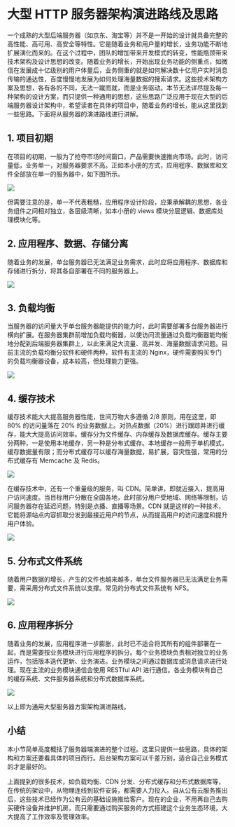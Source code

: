 # 大型 HTTP 服务器架构演进路线及思路

一个成熟的大型后端服务器（如京东、淘宝等）并不是一开始的设计就具备完整的高性能、高可用、高安全等特性。它是随着业务和用户量的增长，业务功能不断地扩展演化而来的。在这个过程中，团队的增加带来开发模式的转变，性能瓶颈带来技术架构及设计思想的改变。随着业务的增长，开始出现业务功能的侧重点，如微信在发展成十亿级别的用户体量后，业务侧重的就是如何解决数十亿用户实时消息传输的通达性，百度慢慢地发展为如何处理海量数据的搜索请求。这些技术架构方案及思想，各有各的不同，无法一蹴而就，而是业务驱动。本节无法详尽提及每一种架构的设计方案，而只提供一种通用的思想，这些思路广泛应用于现在大型的后端服务器设计架构中，希望读者在具体的项目中，随着业务的增长，能从这里找到一些思路。下面将从服务器的演进路线进行讲解。

## 1. 项目初期

在项目的初期，一般为了抢夺市场时间窗口，产品需要快速推向市场。此时，访问量低，业务单一，对服务器要求不高。正如本小册的方式，应用程序、数据库和文件全部放在单一的服务器中，如下图所示。

![](https://user-gold-cdn.xitu.io/2018/4/20/162e026ef90afe18?w=787&h=456&f=png&s=38531)

但需要注意的是，单一不代表粗糙，应用程序设计阶段，应秉承解耦的思想，各业务组件之间相对独立，各层级清晰，如本小册的 views 模块分层逻辑、数据库处理模块化等。

## 2. 应用程序、数据、存储分离

随着业务的发展，单台服务器已无法满足业务需求，此时应将应用程序、数据库和存储进行拆分，将其各自部署在不同的服务器上。

![](https://user-gold-cdn.xitu.io/2018/4/20/162e0271827df293?w=927&h=455&f=png&s=44148)

## 3. 负载均衡

当服务器的访问量大于单台服务器能提供的能力时，此时需要部署多台服务器进行横向扩展。在服务器集群前增加负载均衡器，以使访问流量通过负载均衡器能均衡地分配到后端服务器集群上，以此来满足大流量、高并发、海量数据请求问题。目前主流的负载均衡分软件和硬件两种，软件有主流的 Nginx，硬件需要购买专门的负载均衡器设备，成本较高，但处理能力更强。

![](https://user-gold-cdn.xitu.io/2018/4/20/162e02745557113b?w=1013&h=459&f=png&s=58520)

## 4. 缓存技术

缓存技术能大大提高服务器性能，世间万物大多遵循 2/8 原则，用在这里，即 80% 的访问量落在 20% 的业务数据上。对热点数据（20%）进行跟踪并进行缓存，能大大提高访问效率。缓存分为文件缓存、内存缓存及数据库缓存。缓存主要分两种，一是使用本地缓存，另一种是分布式缓存。本地缓存一般用于单机模式，缓存数据量有限；而分布式缓存可以缓存海量数据，易扩展，容灾性强，常用的分布式缓存有 Memcache 及 Redis。

![](https://user-gold-cdn.xitu.io/2018/4/20/162e0276b8288bfc?w=1023&h=648&f=png&s=66201)

在缓存技术中，还有一个重量级的服务，叫 CDN。简单讲，即就近接入，提高用户访问速度。当目标用户分散在全国各地，此时部分用户受地域、网络等限制，访问服务器存在延迟问题，特别是点播、直播等场景。CDN 就是这样的一种技术，它能将源站点内容抓取分发到最接近用户的节点，从而提高用户的访问速度和提升用户体验。

![](https://user-gold-cdn.xitu.io/2018/4/20/162e02792dec28c0?w=1016&h=758&f=png&s=72188)

## 5. 分布式文件系统

随着用户数据的增长，产生的文件也越来越多，单台文件服务器已无法满足业务需要，需采用分布式文件系统以支撑。常见的分布式文件系统有 NFS。

![](https://user-gold-cdn.xitu.io/2018/4/20/162e027b2f219ae6?w=1028&h=767&f=png&s=75331)

## 6. 应用程序拆分

随着业务的发展，应用程序进一步膨胀，此时已不适合将其所有的组件部署在一起，而是需要按业务模块进行应用程序的拆分。每个业务模块负责相对独立的业务运作，包括版本迭代更新、业务演进。业务模块之间通过数据库或消息请求进行处理。现在主流的业务模块通信会使用 RESTful API 进行通信。各业务模块有自己的缓存系统、文件服务器系统和分布式数据库系统。

![](https://user-gold-cdn.xitu.io/2018/4/20/162e02899ad1019c?w=1047&h=774&f=png&s=82160)

以上即为通用大型服务器方案架构演进路线。
 
## 小结

本小节简单高度概括了服务器端演进的整个过程。这里只提供一些思路，具体的架构和方案还要看具体的项目而行。后台架构方案可以千差万别，适合自己业务模式的才是最好的。

上面提到的很多技术，如负载均衡、CDN 分发、分布式缓存和分布式数据库等，在传统的架设中，从物理连线到软件安装，都需要人力投入。自从公有云服务推出后，这些技术已经作为公有云的基础设施推给客户。现在的企业，不用再自己去购买硬件设备并维护机房，而只需要通过购买服务的方式搭建这个业务生态环境，大大提高了工作效率及管理效率。
